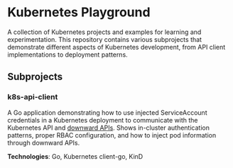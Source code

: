 # Kubernetes Playground

A collection of Kubernetes projects and examples for learning and experimentation. This repository contains various subprojects that demonstrate different aspects of Kubernetes development, from API client implementations to deployment patterns.

## Subprojects

### k8s-api-client
A Go application demonstrating how to use injected ServiceAccount credentials in a Kubernetes deployment to communicate with the Kubernetes API and [downward APIs](https://kubernetes.io/docs/concepts/workloads/pods/downward-api/). Shows in-cluster authentication patterns, proper RBAC configuration, and how to inject pod information through downward APIs.

**Technologies**: Go, Kubernetes client-go, KinD
